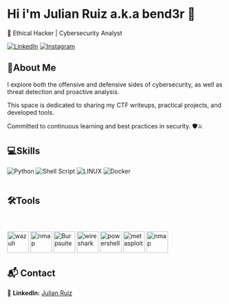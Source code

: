 # Hi i'm Julian Ruiz a.k.a bend3r 👋
🔐 Ethical Hacker | Cybersecurity Analyst  

[![LinkedIn](https://img.shields.io/badge/LinkedIn-%230077B5.svg?style=for-the-badge&logo=linkedin&logoColor=white)](https://www.linkedin.com/in/julianruizs/)
[![Instagram](https://img.shields.io/badge/Instagram-%23E4405F.svg?style=for-the-badge&logo=Instagram&logoColor=white)](https://www.instagram.com/akabend3r/)


## 📌About Me 

I explore both the offensive and defensive sides of cybersecurity, as well as threat detection and proactive analysis.

This space is dedicated to sharing my CTF writeups, practical projects, and developed tools.

Committed to continuous learning and best practices in security. 🛡️⚔️

## 💻Skills
![Python](https://img.shields.io/badge/python-3670A0?style=for-the-badge&logo=python&logoColor=ffdd54) ![Shell Script](https://img.shields.io/badge/shell_script-%23121011.svg?style=for-the-badge&logo=gnu-bash&logoColor=white) ![LINUX](https://img.shields.io/badge/Linux-FCC624?style=for-the-badge&logo=linux&logoColor=black) ![Docker](https://img.shields.io/badge/docker-%230db7ed.svg?style=for-the-badge&logo=docker&logoColor=white) <br><br>
## 🛠️Tools
<br><br>
<img src="https://avatars.githubusercontent.com/u/13752566?v=4&s=400" alt="wazuh" width="50" />
<img src="https://upload.wikimedia.org/wikipedia/commons/thumb/2/2b/Kali-dragon-icon.svg/2048px-Kali-dragon-icon.svg.png" alt="nmap" width="50" />
<img src="https://gitlab.com/uploads/-/system/project/avatar/40090554/kali-burpsuite.png" alt="Burpsuite" width="50" />
<img src="https://cdn.icon-icons.com/icons2/1508/PNG/512/wireshark_104082.png" alt="wireshark" width="50" />
<img src="https://www.kali.org/tools/powershell/images/powershell-logo.svg" alt="powershell" width="50" />
<img src="https://www.kali.org/tools/metasploit-framework/images/metasploit-framework-logo.svg" alt="metasploit" width="50" />
<img src="https://nmap.org/images/nmap-logo-256x256.png" alt="nmap" width="50" />




## 📬 Contact
🔗 **LinkedIn:** [Julian Ruiz](https://www.linkedin.com/in/julianruizs/)
